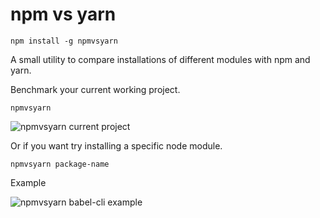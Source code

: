 # npm vs yarn

`npm install -g npmvsyarn`

A small utility to compare installations of different modules with npm and yarn.

Benchmark your current working project.

`npmvsyarn`

![npmvsyarn current project](https://cloud.githubusercontent.com/assets/745581/19799149/b36716aa-9d12-11e6-9d88-7e378d8b939f.png)

Or if you want try installing a specific node module.

`npmvsyarn package-name`

Example

![npmvsyarn babel-cli example](https://cloud.githubusercontent.com/assets/745581/19418481/3a222368-93e2-11e6-82d8-a116c8b59983.png)
